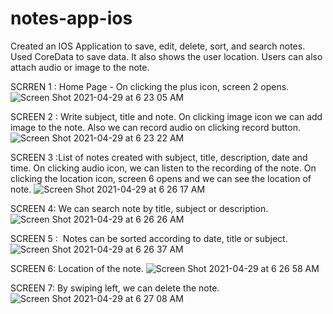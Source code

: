 # notes-app-ios
Created an IOS Application to save, edit, delete, sort, and search notes. Used CoreData to save data. It also shows the user location. Users can also attach audio or image to the note.

SCRREN 1 : Home Page - On clicking the plus icon, screen 2 opens.
![Screen Shot 2021-04-29 at 6 23 05 AM](https://user-images.githubusercontent.com/33275787/116542890-32d36e80-a8bb-11eb-8543-69bbe6d96e92.png)

SCREEN 2 : Write subject, title and note. On clicking image icon we can add image to the note. Also we can record audio on clicking record button.
![Screen Shot 2021-04-29 at 6 23 22 AM](https://user-images.githubusercontent.com/33275787/116542892-32d36e80-a8bb-11eb-96eb-d159f9d6bf80.png)

SCREEN 3 :List of notes created with subject, title, description, date and time. On clicking audio icon, we can listen to the recording of the note. On clicking the location icon, screen 6 opens and we can see the location of note.
![Screen Shot 2021-04-29 at 6 26 17 AM](https://user-images.githubusercontent.com/33275787/116542893-32d36e80-a8bb-11eb-92b4-5eb1e0699df6.png)

SCREEN 4: We can search note by title, subject or description.
![Screen Shot 2021-04-29 at 6 26 26 AM](https://user-images.githubusercontent.com/33275787/116542895-336c0500-a8bb-11eb-8926-856fe1c27d6d.png)

SCREEN 5 :  Notes can be sorted according to date, title or subject.
![Screen Shot 2021-04-29 at 6 26 37 AM](https://user-images.githubusercontent.com/33275787/116542899-336c0500-a8bb-11eb-9206-486336ba0cfc.png)

SCREEN 6: Location of the note.
![Screen Shot 2021-04-29 at 6 26 58 AM](https://user-images.githubusercontent.com/33275787/116542920-3a931300-a8bb-11eb-82bd-276b3330d28c.png)

SCREEN 7: By swiping left, we can delete the note.
![Screen Shot 2021-04-29 at 6 27 08 AM](https://user-images.githubusercontent.com/33275787/116542921-3b2ba980-a8bb-11eb-8818-6e050f557ca2.png)
